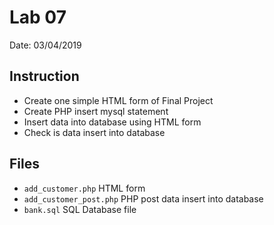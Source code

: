 # Lab 07
Date: 03/04/2019

## Instruction
- Create one simple HTML form of Final Project
- Create PHP insert mysql statement
- Insert data into database using HTML form
- Check is data insert into database

## Files
- `add_customer.php` HTML form
- `add_customer_post.php` PHP post data insert into database
- `bank.sql` SQL Database file